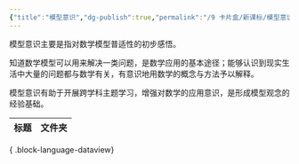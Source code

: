```yaml
---
{"title":"模型意识","dg-publish":true,"permalink":"/9 卡片盒/新课标/模型意识/","dgPassFrontmatter":true,"noteIcon":""}
---
```



模型意识主要是指对数学模型普适性的初步感悟。

知道数学模型可以用来解决一类问题，是数学应用的基本途径；能够认识到现实生活中大量的问题都与数学有关，有意识地用数学的概念与方法予以解释。

模型意识有助于开展跨学科主题学习，增强对数学的应用意识，是形成模型观念的经验基础。

| 标题 | 文件夹 |
| -- | --- |

{ .block-language-dataview}